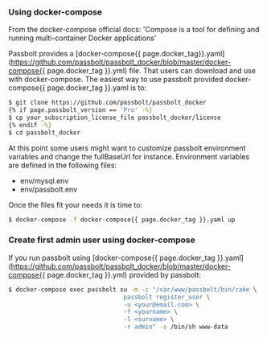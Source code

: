 ### Using docker-compose

From the docker-compose official docs: 'Compose is a tool for defining and running multi-container Docker applications'

Passbolt provides a [docker-compose{{ page.docker_tag}}.yaml](https://github.com/passbolt/passbolt_docker/blob/master/docker-compose{{ page.docker_tag }}.yml) file. That users can download and use with docker-compose.
The easiest way to use passbolt provided docker-compose{{ page.docker_tag }}.yaml is to:
```bash
$ git clone https://github.com/passbolt/passbolt_docker
{% if page.passbolt_version == 'Pro' -%}
$ cp your_subscription_license_file passbolt_docker/license
{% endif -%}
$ cd passbolt_docker
```

At this point some users might want to customize passbolt environment variables and change the fullBaseUrl for instance. Environment variables are defined in the following files:
* env/mysql.env
* env/passbolt.env

Once the files fit your needs it is time to:
```bash
$ docker-compose -f docker-compose{{ page.docker_tag }}.yaml up
```

### Create first admin user using docker-compose

If you run passbolt using [docker-compose{{ page.docker_tag }}.yaml](https://github.com/passbolt/passbolt_docker/blob/master/docker-compose{{ page.docker_tag }}.yml) provided by passbolt:

```bash
$ docker-compose exec passbolt su -m -c "/var/www/passbolt/bin/cake \
                                passbolt register_user \
                                -u <your@email.com> \
                                -f <yourname> \
                                -l <surname> \
                                -r admin" -s /bin/sh www-data
```
